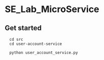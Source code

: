 # SE_Lab_MicroService
## Get started
```
  cd src
  cd user-account-service
```
```
  python user_account_service.py
  ```
